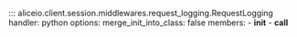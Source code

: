 ::: aliceio.client.session.middlewares.request_logging.RequestLogging
    handler: python
    options:
      merge_init_into_class: false
      members:
        - __init__
        - __call__
